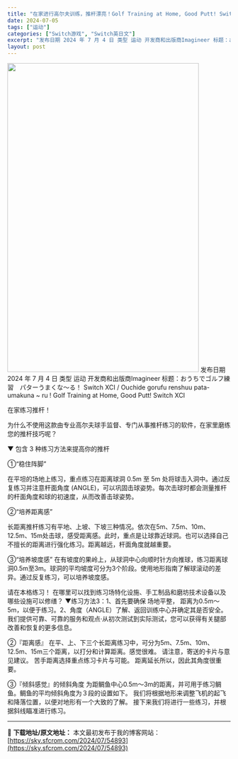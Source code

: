 ```yaml
---
title: "在家进行高尔夫训练，推杆漂亮！Golf Training at Home, Good Putt! Switch XCI英日文 1G"
date: 2024-07-05
tags: ["运动"]
categories: ["Switch游戏", "Switch英日文"]
excerpt: "发布日期 2024 年 7 月 4 日 类型 运动 开发商和出版商Imagineer 标题：おうちでゴルフ練習　パターうまくな～る！ Switch XCI / Ouchide gorufu renshuu pata- umakuna ~ ru ! Golf Training at Home, Goo&hellip;"
layout: post
---
```


<img class="size-full wp-image-54894 aligncenter" src="https://sky.sfcrom.com/wp-content/uploads/2024/07/2024070500384598.webp" alt="" width="432" height="698" />
发布日期 2024 年 7 月 4 日
类型 运动
开发商和出版商Imagineer
标题：おうちでゴルフ練習　パターうまくな～る！ Switch XCI / Ouchide gorufu renshuu pata- umakuna ~ ru ! Golf Training at Home, Good Putt! Switch XCI

在家练习推杆！

为什么不使用这款由专业高尔夫球手监督、专门从事推杆练习的软件，在家里磨练您的推杆技巧呢？

▼ 包含 3 种练习方法来提高你的推杆

①“稳住阵脚”

在平坦的场地上练习，重点练习在距离球洞 0.5m 至 5m 处将球击入洞中。通过反复练习并注意杆面角度 (ANGLE)，可以巩固击球姿势。每次击球时都会测量推杆的杆面角度和球的初速度，从而改善击球姿势。

②“培养距离感”

长距离推杆练习有平地、上坡、下坡三种情况。依次在5m、7.5m、10m、12.5m、15m处击球，感受距离感。此时，重点是让球靠近球洞。也可以选择自己不擅长的距离进行强化练习。距离越远，杆面角度就越重要。

③“培养坡度感”
在有坡度的果岭上，从球洞中心向顺时针方向推球，练习距离球洞0.5m至3m。球洞的平均坡度可分为3个阶段。使用地形指南了解球滚动的差异。通过反复练习，可以培养坡度感。

请在本格练习！
在哪里可以找到练习场特化设施、手工制品和磨坊技术设备以及哪些设施可以修缮？
▼练习方法3：1、首先要确保
场地平整，
距离为0.5m～5m，以便于练习。2、角度（ANGLE）了解、返回训练中心并确定其是否安全。 我们提供可靠、可靠的服务和观点·从初次测试到实际测试，您可以获得有关腿部改善和恢复的更多信息。

②『距离感』
在平、上、下三个长距离练习中，可分为5m、7.5m、10m、12.5m、15m三个距离，以打分和计算距离。感觉很难。 请注意，寄送的卡片与意见建议。 苦手距离选择重点练习卡片与可能。 距离延长所以，因此其角度很重要。

③『倾斜感觉』的倾斜角度
为距鲷鱼中心0.5m～3m的距离，并可用于练习鲷鱼。鲷鱼的平均倾斜角度为３段的设置如下。 我们将根据地形来调整飞机的起飞和降落位置，以便对地形有一个大致的了解。 接下来我们将进行一些练习，并根据斜线瞄准进行练习。

---
📖 **下载地址/原文地址：** 本文最初发布于我的博客网站：[https://sky.sfcrom.com/2024/07/54893](https://sky.sfcrom.com/2024/07/54893)

